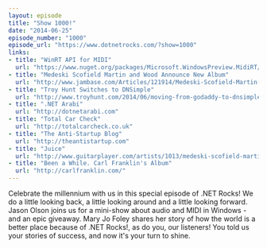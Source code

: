 ```yaml
---
layout: episode
title: "Show 1000!"
date: "2014-06-25"
episode_number: "1000"
episode_url: "https://www.dotnetrocks.com/?show=1000"
links:
- title: "WinRT API for MIDI"
  url: "https://www.nuget.org/packages/Microsoft.WindowsPreview.MidiRT/"
- title: "Medeski Scofield Martin and Wood Announce New Album"
  url: "http://www.jambase.com/Articles/121914/Medeski-Scofield-Martin-and-Wood-Announce-New-Album"
- title: "Troy Hunt Switches to DNSimple"
  url: "http://www.troyhunt.com/2014/06/moving-from-godaddy-to-dnsimple.html"
- title: ".NET Arabi"
  url: "http://dotnetarabi.com"
- title: "Total Car Check"
  url: "http://totalcarcheck.co.uk"
- title: "The Anti-Startup Blog"
  url: "http://theantistartup.com"
- title: "Juice"
  url: "http://www.guitarplayer.com/artists/1013/medeski-scofield-martin--wood-to-release-juice-on-sept-16/29898"
- title: "Been a While. Carl Franklin's Album"
  url: "http://carlfranklin.com/"
---
```


Celebrate the millennium with us in this special episode of .NET Rocks! We do a little looking back, a little looking around and a little looking forward. Jason Olson joins us for a mini-show about audio and MIDI in Windows - and an epic giveaway. Mary Jo Foley shares her story of how the world is a better place because of .NET Rocks!, as do you, our listeners! You told us your stories of success, and now it's your turn to shine.
